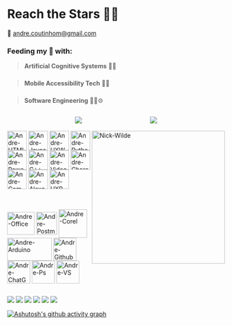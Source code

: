 # **Reach the Stars** 🚀💫
  
📧 andre.coutinhom@gmail.com

### Feeding my 🧠 with:
> **Artificial Cognitive Systems** 🤖🔌
###
> **Mobile Accessibility Tech** 🦽🦼
###
> **Software Engineering** 🧑‍💻⚙️
###

  ##

<div style="display: flex; justify-content: space-evenly; align-items: center;">
  <a href="[https://github.com/anuraghazra/github-readme-stats](https://github.com/AndreCoutinhom)">
    <img align="center" src="https://github-readme-stats.vercel.app/api?username=AndreCoutinhom&show_icons=true&theme=transparent&border_color=025CDA&text_color=80B5E2&border_radius=0.0&count_private=true&locale=pt-br&card_width=520" />
  </a>
  <a href="[Git](https://github.com/AndreCoutinhom)">
    <img align="center" src="https://github-readme-stats.vercel.app/api/top-langs/?username=AndreCoutinhom&hide_progress=false&theme=transparent&border_color=025CDA&text_color=80B5E2&border_radius=0.0&langs_count=8&locale=pt-br&card_width=520" />
  </a>
</div>

  <div style="display: inline_block"><br>
  <img align="right" alt="Nick-Wilde" height="308" width="308" src="https://emoji.discadia.com/emojis/3865ebb6-3cdb-4588-9728-0b64c3b0c242.GIF">


<img align="center" alt="Andre-HTML" height="45" width="45" src="https://www.alura.com.br/assets/api/cursos/html5-css3-primeiros-passos.svg"> 
<img align="center" alt="Andre-Javascript" height="45" width="45" src="https://www.alura.com.br/assets/api/cursos/javascript-web-paginas-dinamicas.svg">
<img align="center" alt="Andre-UXW" height="45" width="45" src="https://www.alura.com.br/assets/api/cursos/ux-writing-escrevendo-textos-usuarios.svg">
<img align="center" alt="Andre-Python" height="45" width="45" src="https://www.alura.com.br/assets/api/cursos/python-entendendo-orientacao-objetos.svg">
<img align="center" alt="Andre-PowerPoint" height="45" width="45" src="https://www.alura.com.br/assets/api/cursos/comunicacao-corporativa-powerpoint.svg">
<img align="center" alt="Andre-C++" height="45" width="45" src="https://www.alura.com.br/assets/api/cursos/c-plus-plus-orientacao-objetos-heranca.svg">
<img align="center" alt="Andre-Video" height="45" width="45" src="https://www.alura.com.br/assets/api/cursos/producao-audiovisual.svg">
<img align="center" alt="Andre-Character" height="45" width="45" src="https://www.alura.com.br/assets/api/cursos/design-personagem-concept-animais-criaturas.svg">
<img align="center" alt="Andre-Communication" height="45" width="45" src="https://www.alura.com.br/assets/api/cursos/relacionamento-interpessoal.svg">
<img align="center" alt="Andre-Alexa" height="45" width="45" src="https://www.alura.com.br/assets/api/cursos/iot-amazon-alexa.svg">
<img align="center" alt="Andre-UXR" height="45" width="45" src="https://www.alura.com.br/assets/api/cursos/ux-research-conversao.svg">

</div>  

##

<div style="display: inline_block"><br>

<img align="center" alt="Andre-Office" height="53" width="63" src="https://geneses.com.br/wp-content/uploads/2021/07/512px-Microsoft_Office_logo_2019%E2%80%93present.svg.png"> 
<img align="center" alt="Andre-Postman" height="53" width="48" src="https://static-00.iconduck.com/assets.00/postman-icon-497x512-beb7sy75.png"> 
<img align="center" alt="Andre-Corel" height="66" width="66" src="https://insmac.org/uploads/posts/2019-03/1553188286_coreldraw-graphics-suite.png">
<img align="center" alt="Andre-Arduino" height="53" width="103" src="https://ioturkiye.com/wp-content/uploads/2022/08/ArduinoCommunityLogo.png">
<img align="center" alt="Andre-Github" height="53" width="53" src="https://cdn4.iconfinder.com/data/icons/iconsimple-logotypes/512/github-512.png">  
<img align="center" alt="Andre-ChatGPT" height="53" width="53" src="https://cdn3.iconfinder.com/data/icons/artificial-intelligence-ai-glyph/64/openai-gym-Toolkit-algorithm-Reinforcement-Learning_-512.png">
<img align="center" alt="Andre-Ps" height="53" width="53" src="https://upload.wikimedia.org/wikipedia/commons/thumb/a/af/Adobe_Photoshop_CC_icon.svg/1200px-Adobe_Photoshop_CC_icon.svg.png"> 
<img align="center" alt="Andre-VS" height="53" width="53" src="https://code.visualstudio.com/assets/apple-touch-icon.png">

</div>  

  ##

  
  <div> 
  <a href="https://pin.it/55pR1xx" target="_blank"><img src="https://img.shields.io/badge/Pinterest-%23E60023.svg?&style=for-the-badge&logo=Pinterest&logoColor=white" target="_blank"></a>
  <a href="https://www.youtube.com/@andrecoutinho8096" target="_blank"><img src="https://img.shields.io/badge/YouTube-FF0000?style=for-the-badge&logo=youtube&logoColor=white" target="_blank"></a>
  <a href="https://www.linkedin.com/in/andr%C3%A9-coutinho-0a0539163/" target="_blank"><img src="https://img.shields.io/badge/LinkedIn-0077B5?style=for-the-badge&logo=linkedin&logoColor=white" target="_blank"></a>
  <a href="https://steamcommunity.com/profiles/76561199185421332" target="_blank"><img src="https://img.shields.io/badge/Steam-000000?style=for-the-badge&logo=steam&logoColor=white" target="_blank"></a>
  <a href="https://andrecoutinhom.github.io/andre_official_port" target="_blank"><img src="https://img.shields.io/badge/website-000000?style=for-the-badge&logo=About.me&logoColor=white" target="_blank"></a>
  <a href="https://andrecoutinhom.github.io/book_port/" target="_blank"><img src="https://img.shields.io/badge/website-000000?style=for-the-badge&logo=About.me&logoColor=blue" target="_blank"></a>




  </div>

[![Ashutosh's github activity graph](https://github-readme-activity-graph.vercel.app/graph?username=AndreCoutinhom&bg_color=0d1117&color=025CDA&line=025CDA&point=80B5E2&area=true&hide_border=true)](https://github.com/ashutosh00710/github-readme-activity-graph)


